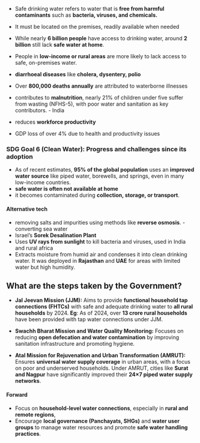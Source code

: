 - Safe drinking water refers to water that is **free from harmful contaminants** such as **bacteria, viruses, and chemicals.**
- It must be located on the premises, readily available when needed

- While nearly **6 billion people** have access to drinking water, around **2 billion** still lack **safe water at home**.
- People in **low-income or rural areas** are more likely to lack access to safe, on-premises water.

- **diarrhoeal diseases** like **cholera, dysentery, polio**
- Over **800,000 deaths annually** are attributed to waterborne illnesses
- contributes to **malnutrition**, nearly 21% of children under five suffer from wasting (NFHS-5), with poor water and sanitation as key contributors. - India
- reduces **workforce productivity**
- GDP loss of over 4% due to health and productivity issues

### **SDG Goal 6 (Clean Water): Progress and challenges since its adoption**
- As of recent estimates, **95% of the global population** uses an **improved water source** like piped water, borewells, and springs, even in many low-income countries.
- **safe water is often not available at home**
- it becomes contaminated during **collection, storage, or transport**.

#### Alternative tech
- removing salts and impurities using methods like **reverse osmosis**. - converting sea water
- Israel’s **Sorek Desalination Plant**
- Uses **UV rays from sunlight** to kill bacteria and viruses, used in India and rural africa
- Extracts moisture from humid air and condenses it into clean drinking water. It was deployed in **Rajasthan** and **UAE** for areas with limited water but high humidity.

## **What are the steps taken by the Government?**

- **Jal Jeevan Mission (JJM):** Aims to provide **functional household tap connections (FHTCs)** with safe and adequate drinking water to **all rural households** by 2024. **Eg**: As of 2024, over **13 crore rural households** have been provided with tap water connections under JJM.

- **Swachh Bharat Mission and Water Quality Monitoring:** Focuses on reducing **open defecation and water contamination** by improving sanitation infrastructure and promoting hygiene.  

- **Atal Mission for Rejuvenation and Urban Transformation (AMRUT):** Ensures **universal water supply coverage** in urban areas, with a focus on poor and underserved households. Under AMRUT, cities like **Surat and Nagpur** have significantly improved their **24×7 piped water supply networks**.

#### Forward
- Focus on **household-level water connections**, especially in **rural and remote regions**,
- Encourage **local governance (Panchayats, SHGs)** and **water user groups** to manage water resources and promote **safe water handling practices**.